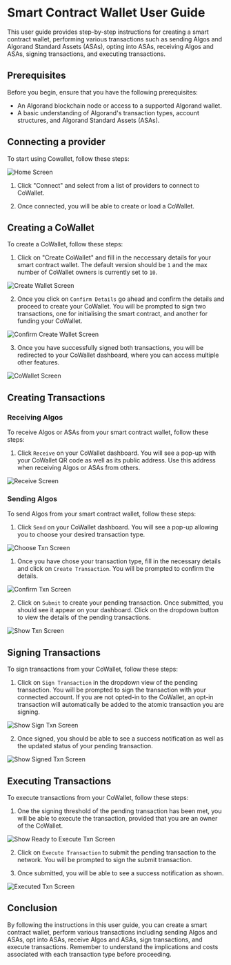 # Smart Contract Wallet User Guide

This user guide provides step-by-step instructions for creating a smart contract wallet, performing various transactions such as sending Algos and Algorand Standard Assets (ASAs), opting into ASAs, receiving Algos and ASAs, signing transactions, and executing transactions.

## Prerequisites

Before you begin, ensure that you have the following prerequisites:

-   An Algorand blockchain node or access to a supported Algorand wallet.
-   A basic understanding of Algorand's transaction types, account structures, and Algorand Standard Assets (ASAs).

## Connecting a provider

To start using Cowallet, follow these steps:

![Home Screen](public/homeScreen.png)

1. Click "Connect" and select from a list of providers to connect to CoWallet.

2. Once connected, you will be able to create or load a CoWallet.

## Creating a CoWallet

To create a CoWallet, follow these steps:

1. Click on "Create CoWallet" and fill in the neccessary details for your smart contract wallet. The default version should be `1` and the max number of CoWallet owners is currently set to `10`.

![Create Wallet Screen](public/createWallet.png)

2. Once you click on `Confirm Details` go ahead and confirm the details and proceed to create your CoWallet. You will be prompted to sign two transactions, one for initialising the smart contract, and another for funding your CoWallet.

![Confirm Create Wallet Screen](public/confirmCreate.png)

3. Once you have successfully signed both transactions, you will be redirected to your CoWallet dashboard, where you can access multiple other features.

![CoWallet Screen](public/dashboard.png)

## Creating Transactions

### Receiving Algos

To receive Algos or ASAs from your smart contract wallet, follow these steps:

1. Click `Receive` on your CoWallet dashboard. You will see a pop-up with your CoWallet QR code as well as its public address. Use this address when receiving Algos or ASAs from others.

![Receive Screen](public/receive.png)

### Sending Algos

To send Algos from your smart contract wallet, follow these steps:

1. Click `Send` on your CoWallet dashboard. You will see a pop-up allowing you to choose your desired transaction type.

![Choose Txn Screen](public/createTxn.png)

1. Once you have chose your transaction type, fill in the necessary details and click on `Create Transaction`. You will be prompted to confirm the details.

![Confirm Txn Screen](public/confirmTxn.png)

2. Click on `Submit` to create your pending transaction. Once submitted, you should see it appear on your dashboard. Click on the dropdown button to view the details of the pending transactions.

![Show Txn Screen](public/showTxns.png)

## Signing Transactions

To sign transactions from your CoWallet, follow these steps:

1. Click on `Sign Transaction` in the dropdown view of the pending transaction. You will be prompted to sign the transaction with your connected account. If you are not opted-in to the CoWallet, an opt-in transaction will automatically be added to the atomic transaction you are signing.

![Show Sign Txn Screen](public/showSignTxn.png)

2. Once signed, you should be able to see a success notification as well as the updated status of your pending transaction.

![Show Signed Txn Screen](public/signedTxn.png)

## Executing Transactions

To execute transactions from your CoWallet, follow these steps:

1. One the signing threshold of the pending transaction has been met, you will be able to execute the transaction, provided that you are an owner of the CoWallet.

![Show Ready to Execute Txn Screen](public/readyToExecute.png)

2. Click on `Execute Transaction` to submit the pending transaction to the network. You will be prompted to sign the submit transaction.

3. Once submitted, you will be able to see a success notification as shown.

![Executed Txn Screen](public/executedTxn.png)

## Conclusion

By following the instructions in this user guide, you can create a smart contract wallet, perform various transactions including sending Algos and ASAs, opt into ASAs, receive Algos and ASAs, sign transactions, and execute transactions. Remember to understand the implications and costs associated with each transaction type before proceeding.
